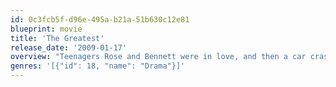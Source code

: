 ```yaml
---
id: 0c3fcb5f-d96e-495a-b21a-51b630c12e81
blueprint: movie
title: 'The Greatest'
release_date: '2009-01-17'
overview: "Teenagers Rose and Bennett were in love, and then a car crash claimed Bennett's life. He left behind a grieving mother, father and younger brother, and Rose was left all alone. She has no family to turn to for support, so when she finds out she's pregnant, she winds up at the Brewer's door. She needs their help, and although they can't quite admit it, they each need her so they can begin to heal."
genres: '[{"id": 18, "name": "Drama"}]'
---
```

